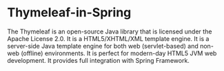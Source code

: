 # Thymeleaf-in-Spring
The Thymeleaf is an open-source Java library that is licensed under the Apache License 2.0. It is a HTML5/XHTML/XML template engine. It is a server-side Java template engine for both web (servlet-based) and non-web (offline) environments. It is perfect for modern-day HTML5 JVM web development. It provides full integration with Spring Framework.
